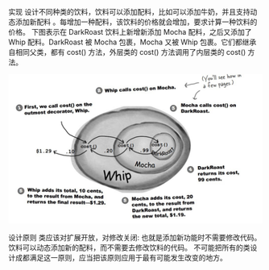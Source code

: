 
实现 设计不同种类的饮料，饮料可以添加配料，比如可以添加牛奶，并且支持动态添加新配料
。每增加一种配料，该饮料的价格就会增加，要求计算一种饮料的价格。 下图表示在
DarkRoast 饮料上新增新添加 Mocha 配料，之后又添加了 Whip 配料。DarkRoast 被 Mocha
包裹，Mocha 又被 Whip 包裹。它们都继承自相同父类，都有 cost() 方法，外层类的 cost()
方法调用了内层类的 cost() 方法。

![img.png](img.png)


设计原则 类应该对扩展开放，对修改关闭: 也就是添加新功能时不需要修改代码。
饮料可以动态添加新的配料，而不需要去修改饮料的代码。 
不可能把所有的类设计成都满足这一原则，应当把该原则应用于最有可能发生改变的地方。